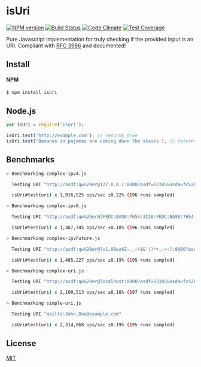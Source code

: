 isUri
=====
[![NPM version](https://badge.fury.io/js/isuri.svg)](http://badge.fury.io/js/isuri)
[![Build Status](https://travis-ci.org/DavidTPate/isuri.svg?branch=master)](https://travis-ci.org/DavidTPate/isuri)
[![Code Climate](https://codeclimate.com/github/DavidTPate/isuri/badges/gpa.svg)](https://codeclimate.com/github/DavidTPate/isuri)
[![Test Coverage](https://codeclimate.com/github/DavidTPate/isuri/badges/coverage.svg)](https://codeclimate.com/github/DavidTPate/isuri)

Pure Javascript implementation for truly checking if the provided input is an URI. Compliant with [RFC 3986](http://tools.ietf.org/html/rfc3986) and documented!

## Install

#### NPM
```bash
$ npm install isuri
```

## Node.js
```js
var isUri = require('isuri');

isUri.test('http://example.com'); // returns true
isUri.test('Bananas in pajamas are coming down the stairs'); // returns false
```

## Benchmarks
``` bash
> Benchmarking complex-ipv4.js

  Testing URI "http://asdf:qw%20er@127.0.0.1:8000?asdf=12345&asda=fc%2F#bacon"

  isUri#test(uri) x 1,916,525 ops/sec ±0.22% (196 runs sampled)

> Benchmarking complex-ipv6.js

  Testing URI "http://asdf:qw%20er@[FEDC:BA98:7654:3210:FEDC:BA98:7654:3210]:8000?asdf=12345&asda=fc%2F#bacon"

  isUri#test(uri) x 1,367,745 ops/sec ±0.18% (196 runs sampled)

> Benchmarking complex-ipvFuture.js

  Testing URI "http://asdf:qw%20er@[v1.09azAZ-._~!$&'()*+,;=:]:8000?asdf=12345&asda=fc%2F#bacon"

  isUri#test(uri) x 1,485,227 ops/sec ±0.19% (195 runs sampled)

> Benchmarking complex-uri.js

  Testing URI "http://asdf:qw%20er@localhost:8000?asdf=12345&asda=fc%2F#bacon"

  isUri#test(uri) x 2,100,513 ops/sec ±0.18% (197 runs sampled)

> Benchmarking simple-uri.js

  Testing URI "mailto:John.Doe@example.com"

  isUri#test(uri) x 2,314,868 ops/sec ±0.19% (195 runs sampled)
```

## License

  [MIT](LICENSE)